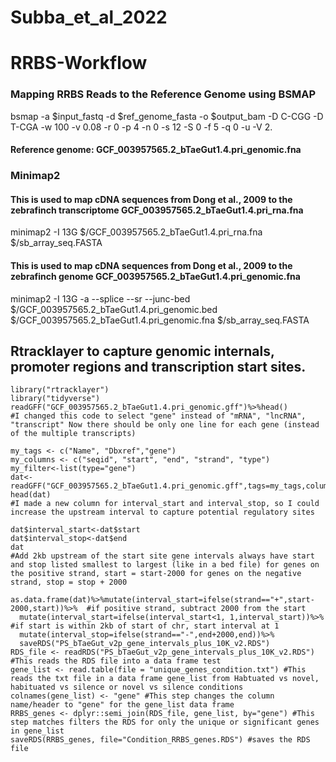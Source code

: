 # Subba_et_al_2022
# RRBS-Workflow
### Mapping RRBS Reads to the Reference Genome using BSMAP
bsmap -a $input_fastq -d $ref_genome_fasta -o $output_bam -D C-CGG -D T-CGA -w 100 -v 0.08 -r 0 -p 4 -n 0 -s 12 -S 0 -f 5 -q 0 -u -V 2. 

#### Reference genome: GCF_003957565.2_bTaeGut1.4.pri_genomic.fna

### Minimap2 

#### This is used to map cDNA sequences from Dong et al., 2009 to the zebrafinch transcriptome GCF_003957565.2_bTaeGut1.4.pri_rna.fna

minimap2 -I 13G $/GCF_003957565.2_bTaeGut1.4.pri_rna.fna $/sb_array_seq.FASTA

#### This is used to map cDNA sequences from Dong et al., 2009 to the zebrafinch genome GCF_003957565.2_bTaeGut1.4.pri_genomic.fna

minimap2 -I 13G -a --splice --sr --junc-bed $/GCF_003957565.2_bTaeGut1.4.pri_genomic.bed $/GCF_003957565.2_bTaeGut1.4.pri_genomic.fna $/sb_array_seq.FASTA 

## Rtracklayer to capture genomic internals, promoter regions and transcription start sites.

```{r}
library("rtracklayer")
library("tidyverse")
readGFF("GCF_003957565.2_bTaeGut1.4.pri_genomic.gff")%>%head()
#I changed this code to select "gene" instead of "mRNA", "lncRNA", "transcript" Now there should be only one line for each gene (instead of the multiple transcripts)
```
```{r}
my_tags <- c("Name", "Dbxref","gene")
my_columns <- c("seqid", "start", "end", "strand", "type")
my_filter<-list(type="gene")
dat<-readGFF("GCF_003957565.2_bTaeGut1.4.pri_genomic.gff",tags=my_tags,columns=my_columns,filter=my_filter)
head(dat)
#I made a new column for interval_start and interval_stop, so I could increase the upstream interval to capture potential regulatory sites
```
```{r}
dat$interval_start<-dat$start
dat$interval_stop<-dat$end
dat
#Add 2kb upstream of the start site gene intervals always have start and stop listed smallest to largest (like in a bed file) for genes on the positive strand, start = start-2000 for genes on the negative strand, stop = stop + 2000
```


```{r}
as.data.frame(dat)%>%mutate(interval_start=ifelse(strand=="+",start-2000,start))%>%  #if positive strand, subtract 2000 from the start
  mutate(interval_start=ifelse(interval_start<1, 1,interval_start))%>%  #if start is within 2kb of start of chr, start interval at 1
  mutate(interval_stop=ifelse(strand=="-",end+2000,end))%>%
  saveRDS("PS_bTaeGut_v2p_gene_intervals_plus_10K_v2.RDS")
RDS_file <- readRDS("PS_bTaeGut_v2p_gene_intervals_plus_10K_v2.RDS") #This reads the RDS file into a data frame test
gene_list <- read.table(file = "unique_genes_condition.txt") #This reads the txt file in a data frame gene_list from Habtuated vs novel, habituated vs silence or novel vs silence conditions
colnames(gene_list) <- "gene" #This step changes the column name/header to "gene" for the gene_list data frame
RRBS_genes <- dplyr::semi_join(RDS_file, gene_list, by="gene") #This step matches filters the RDS for only the unique or significant genes in gene_list
saveRDS(RRBS_genes, file="Condition_RRBS_genes.RDS") #saves the RDS file
```
